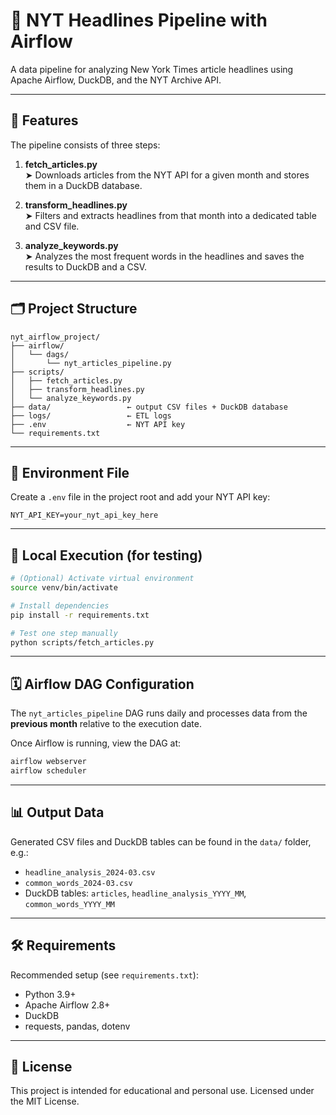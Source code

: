 # 📰 NYT Headlines Pipeline with Airflow

A data pipeline for analyzing New York Times article headlines using Apache Airflow, DuckDB, and the NYT Archive API.

---

## 🧩 Features

The pipeline consists of three steps:

1. **fetch_articles.py**  
   ➤ Downloads articles from the NYT API for a given month and stores them in a DuckDB database.

2. **transform_headlines.py**  
   ➤ Filters and extracts headlines from that month into a dedicated table and CSV file.

3. **analyze_keywords.py**  
   ➤ Analyzes the most frequent words in the headlines and saves the results to DuckDB and a CSV.

---

## 🗂 Project Structure

```
nyt_airflow_project/
├── airflow/
│   └── dags/
│       └── nyt_articles_pipeline.py
├── scripts/
│   ├── fetch_articles.py
│   ├── transform_headlines.py
│   └── analyze_keywords.py
├── data/                 ← output CSV files + DuckDB database
├── logs/                 ← ETL logs
├── .env                  ← NYT API key
└── requirements.txt
```

---

## 🔐 Environment File

Create a `.env` file in the project root and add your NYT API key:

```dotenv
NYT_API_KEY=your_nyt_api_key_here
```

---

## 🚀 Local Execution (for testing)

```bash
# (Optional) Activate virtual environment
source venv/bin/activate

# Install dependencies
pip install -r requirements.txt

# Test one step manually
python scripts/fetch_articles.py
```

---

## 🗓 Airflow DAG Configuration

The `nyt_articles_pipeline` DAG runs daily and processes data from the **previous month** relative to the execution date.

Once Airflow is running, view the DAG at:

```bash
airflow webserver
airflow scheduler
```

---

## 📊 Output Data

Generated CSV files and DuckDB tables can be found in the `data/` folder, e.g.:

- `headline_analysis_2024-03.csv`
- `common_words_2024-03.csv`
- DuckDB tables: `articles`, `headline_analysis_YYYY_MM`, `common_words_YYYY_MM`

---

## 🛠 Requirements

Recommended setup (see `requirements.txt`):

- Python 3.9+
- Apache Airflow 2.8+
- DuckDB
- requests, pandas, dotenv

---

## 📄 License

This project is intended for educational and personal use. Licensed under the MIT License.
```

